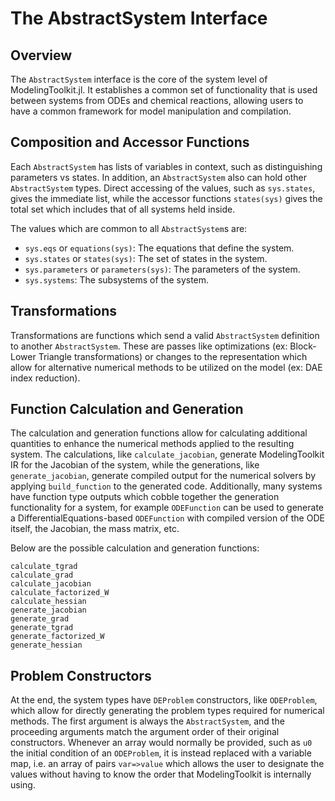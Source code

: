# The AbstractSystem Interface

## Overview

The `AbstractSystem` interface is the core of the system level of ModelingToolkit.jl.
It establishes a common set of functionality that is used between systems
from ODEs and chemical reactions, allowing users to have a common framework for
model manipulation and compilation.

## Composition and Accessor Functions

Each `AbstractSystem` has lists of variables in context, such as distinguishing
parameters vs states. In addition, an `AbstractSystem` also can hold other
`AbstractSystem` types. Direct accessing of the values, such as `sys.states`,
gives the immediate list, while the accessor functions `states(sys)` gives the
total set which includes that of all systems held inside.

The values which are common to all `AbstractSystem`s are:

- `sys.eqs` or `equations(sys)`: The equations that define the system.
- `sys.states` or `states(sys)`: The set of states in the system.
- `sys.parameters` or `parameters(sys)`: The parameters of the system.
- `sys.systems`: The subsystems of the system.

## Transformations

Transformations are functions which send a valid `AbstractSystem` definition to
another `AbstractSystem`. These are passes like optimizations (ex: Block-Lower
Triangle transformations) or changes to the representation which allow for
alternative numerical methods to be utilized on the model (ex: DAE index reduction).

## Function Calculation and Generation

The calculation and generation functions allow for calculating additional
quantities to enhance the numerical methods applied to the resulting system.
The calculations, like `calculate_jacobian`, generate ModelingToolkit IR for
the Jacobian of the system, while the generations, like `generate_jacobian`,
generate compiled output for the numerical solvers by applying `build_function`
to the generated code. Additionally, many systems have function type outputs
which cobble together the generation functionality for a system, for example
`ODEFunction` can be used to generate a DifferentialEquations-based `ODEFunction`
with compiled version of the ODE itself, the Jacobian, the mass matrix, etc.

Below are the possible calculation and generation functions:

```@docs
calculate_tgrad
calculate_grad
calculate_jacobian
calculate_factorized_W
calculate_hessian
generate_jacobian
generate_grad
generate_tgrad
generate_factorized_W
generate_hessian
```

## Problem Constructors

At the end, the system types have `DEProblem` constructors, like `ODEProblem`,
which allow for directly generating the problem types required for numerical
methods. The first argument is always the `AbstractSystem`, and the proceeding
arguments match the argument order of their original constructors. Whenever an
array would normally be provided, such as `u0` the initial condition of an
`ODEProblem`, it is instead replaced with a variable map, i.e. an array of
pairs `var=>value` which allows the user to designate the values without having
to know the order that ModelingToolkit is internally using.
